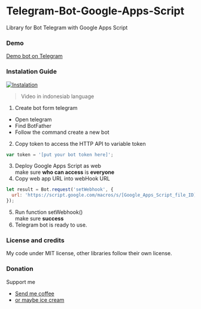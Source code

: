 # Telegram-Bot-Google-Apps-Script
Library for Bot Telegram with Google Apps Script

### Demo
[Demo bot on Telegram](http://t.me/FahroniGantengBot) 

### Instalation Guide
[![Instalation](http://img.youtube.com/vi/BxP9oMzFRhs/0.jpg)](https://youtu.be/BxP9oMzFRhs)
> Video in indonesiab language

1. Create bot form telegram
  - Open telegram
  - Find BotFather
  - Follow the command create a new bot
2. Copy token to access the HTTP API to variable token
  ```javascript
  var token = '[put your bot token here]';
  ```
3. Deploy Google Apps Script as web  
  make sure **who can access** is **everyone**
4. Copy web app URL into webHook URL
  ```javascript
  let result = Bot.request('setWebhook', {
    url: 'https://script.google.com/macros/s/[Google_Apps_Script_file_ID]/exec'
  });
  ```
5. Run function setWebhook()  
  make sure **success**
6. Telegram bot is ready to use.

### License and credits
My code under MIT license, other libraries follow their own license.

### Donation  
Support me  
- [Send me coffee](https://sociabuzz.com/fahroniganteng/tribe)
- [or maybe ice cream](https://trakteer.id/fahroniganteng/tip) 



